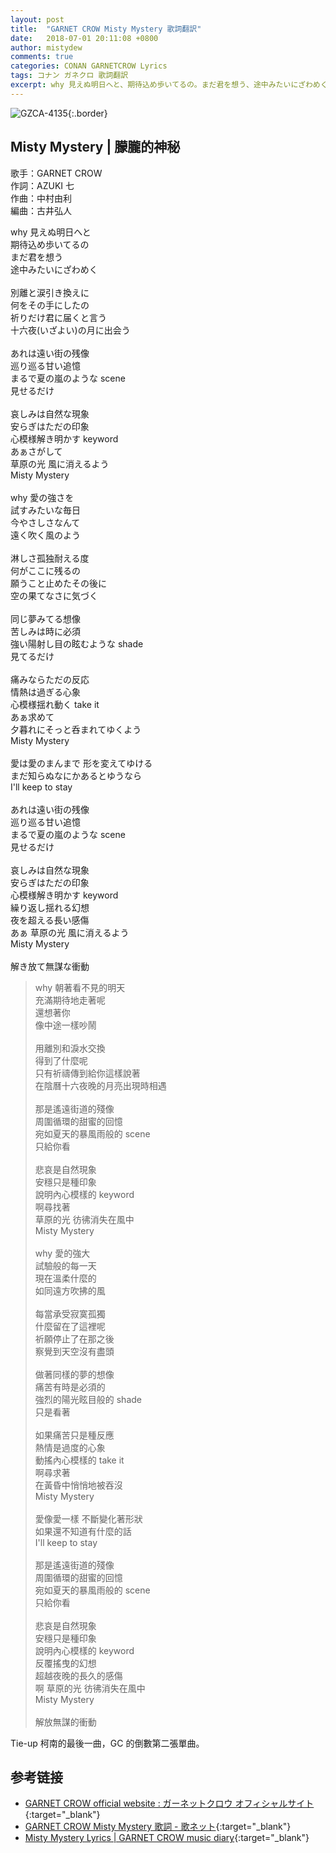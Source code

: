 ```yaml
---
layout: post
title:  "GARNET CROW Misty Mystery 歌詞翻訳"
date:   2018-07-01 20:11:08 +0800
author: mistydew
comments: true
categories: CONAN GARNETCROW Lyrics
tags: コナン ガネクロ 歌詞翻訳
excerpt: why 見えぬ明日へと、期待込め歩いてるの。まだ君を想う、途中みたいにざわめく。
---
```

![GZCA-4135](/gc/assets/images/discography/single/GZCA-4135.jpg){:.border}

## Misty Mystery | 朦朧的神秘

歌手：GARNET CROW<br>
作詞：AZUKI 七<br>
作曲：中村由利<br>
編曲：古井弘人

<div class="lyric-original">
<p>
why 見えぬ明日へと<br>
期待込め歩いてるの<br>
まだ君を想う<br>
途中みたいにざわめく<br>
<br>
別離と涙引き換えに<br>
何をその手にしたの<br>
祈りだけ君に届くと言う<br>
十六夜(いざよい)の月に出会う<br>
<br>
あれは遠い街の残像<br>
巡り巡る甘い追憶<br>
まるで夏の嵐のような scene<br>
見せるだけ<br>
<br>
哀しみは自然な現象<br>
安らぎはただの印象<br>
心模様解き明かす keyword<br>
あぁさがして<br>
草原の光 風に消えるよう<br>
Misty Mystery<br>
<br>
why 愛の強さを<br>
試すみたいな毎日<br>
今やさしさなんて<br>
遠く吹く風のよう<br>
<br>
淋しさ孤独耐える度<br>
何がここに残るの<br>
願うこと止めたその後に<br>
空の果てなさに気づく<br>
<br>
同じ夢みてる想像<br>
苦しみは時に必須<br>
強い陽射し目の眩むような shade<br>
見てるだけ<br>
<br>
痛みならただの反応<br>
情熱は過ぎる心象<br>
心模様揺れ動く take it<br>
あぁ求めて<br>
夕暮れにそっと呑まれてゆくよう<br>
Misty Mystery<br>
<br>
愛は愛のまんまで 形を変えてゆける<br>
まだ知らぬなにかあるとゆうなら<br>
I'll keep to stay<br>
<br>
あれは遠い街の残像<br>
巡り巡る甘い追憶<br>
まるで夏の嵐のような scene<br>
見せるだけ<br>
<br>
哀しみは自然な現象<br>
安らぎはただの印象<br>
心模様解き明かす keyword<br>
繰り返し揺れる幻想<br>
夜を超える長い感傷<br>
あぁ 草原の光 風に消えるよう<br>
Misty Mystery<br>
<br>
解き放て無謀な衝動
</p>
</div>

<div class="lyric-translation">
<blockquote>
why 朝著看不見的明天<br>
充滿期待地走著呢<br>
還想著你<br>
像中途一樣吵鬧<br>
<br>
用離別和淚水交換<br>
得到了什麼呢<br>
只有祈禱傳到給你這樣說著<br>
在陰曆十六夜晚的月亮出現時相遇<br>
<br>
那是遙遠街道的殘像<br>
周圍循環的甜蜜的回憶<br>
宛如夏天的暴風雨般的 scene<br>
只給你看<br>
<br>
悲哀是自然現象<br>
安穩只是種印象<br>
說明內心模樣的 keyword<br>
啊尋找著<br>
草原的光 彷彿消失在風中<br>
Misty Mystery<br>
<br>
why 愛的強大<br>
試驗般的每一天<br>
現在溫柔什麼的<br>
如同遠方吹拂的風<br>
<br>
每當承受寂寞孤獨<br>
什麼留在了這裡呢<br>
祈願停止了在那之後<br>
察覺到天空沒有盡頭<br>
<br>
做著同樣的夢的想像<br>
痛苦有時是必須的<br>
強烈的陽光眩目般的 shade<br>
只是看著<br>
<br>
如果痛苦只是種反應<br>
熱情是過度的心象<br>
動搖內心模樣的 take it<br>
啊尋求著<br>
在黃昏中悄悄地被吞沒<br>
Misty Mystery<br>
<br>
愛像愛一樣 不斷變化著形狀<br>
如果還不知道有什麼的話<br>
I'll keep to stay<br>
<br>
那是遙遠街道的殘像<br>
周圍循環的甜蜜的回憶<br>
宛如夏天的暴風雨般的 scene<br>
只給你看<br>
<br>
悲哀是自然現象<br>
安穩只是種印象<br>
說明內心模樣的 keyword<br>
反覆搖曳的幻想<br>
超越夜晚的長久的感傷<br>
啊 草原的光 彷彿消失在風中<br>
Misty Mystery<br>
<br>
解放無謀的衝動
</blockquote>
</div>

Tie-up 柯南的最後一曲，GC 的倒數第二張單曲。

## 参考链接

* [GARNET CROW official website : ガーネットクロウ オフィシャルサイト](http://www.garnetcrow.com){:target="_blank"}
* [GARNET CROW Misty Mystery 歌詞 - 歌ネット](https://www.uta-net.com/song/117216){:target="_blank"}
* [Misty Mystery Lyrics \| GARNET CROW music diary](https://mistydew.github.io/gc/lyrics/original/Misty%20Mystery.html){:target="_blank"}
